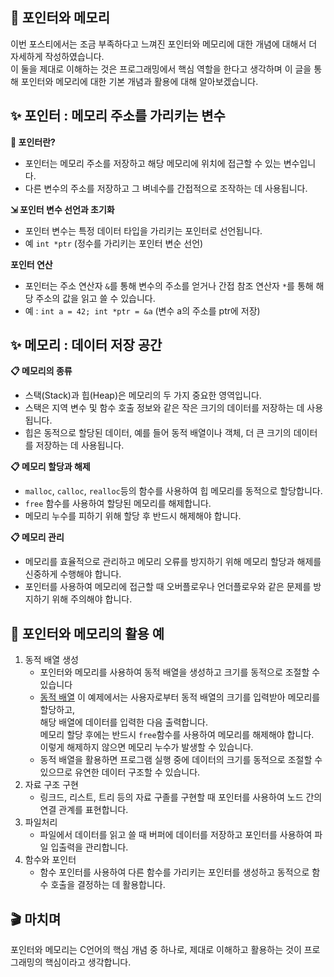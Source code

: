 ## 📁 포인터와 메모리

이번 포스티에서는 조금 부족하다고 느껴진 포인터와 메모리에 대한 개념에 대해서 더 자세하게 작성하였습니다.  
이 둘을 제대로 이해하는 것은 프로그래밍에서 핵심 역할을 한다고 생각하며 이 글을 통해 포인터와 메모리에 대한 기본 개념과 활용에 대해 알아보겠습니다.

## ✨ 포인터 : 메모리 주소를 가리키는 변수

**🤔 포인터란?**

- 포인터는 메모리 주소를 저장하고 해당 메모리에 위치에 접근할 수 있는 변수입니다.
- 다른 변수의 주소를 저장하고 그 벼네수를 간접적으로 조작하는 데 사용됩니다.

**⇲ 포인터 변수 선언과 초기화**

- 포인터 변수는 특정 데이터 타입을 가리키는 포인터로 선언됩니다.
- 예 `int *ptr` (정수를 가리키는 포인터 변순 선언)

**포인터 연산**

- 포인터는 주소 연산자 `&`를 통해 변수의 주소를 얻거나 간접 참조 연산자 `*`를 통해 해당 주소의 값을 읽고 쓸 수 있습니다.
- 예 : `int a = 42; int *ptr = &a` (변수 a의 주소를 ptr에 저장)

## ✨ 메모리 : 데이터 저장 공간

**📋 메모리의 종류**

- 스택(Stack)과 힙(Heap)은 메모리의 두 가지 중요한 영역입니다.
- 스택은 지역 변수 및 함수 호출 정보와 같은 작은 크기의 데이터를 저장하는 데 사용됩니다.
- 힙은 동적으로 할당된 데이터, 예를 들어 동적 배열이나 객체, 더 큰 크기의 데이터를 저장하는 데 사용됩니다.

**📋 메모리 할당과 해제**

- `malloc`, `calloc`, `realloc`등의 함수를 사용하여 힙 메모리를 동적으로 할당합니다.
- `free` 함수를 사용하여 할당된 메모리를 해제합니다.
- 메모리 누수를 피하기 위해 할당 후 반드시 해제해야 합니다.

**📋 메모리 관리**

- 메모리를 효율적으로 관리하고 메모리 오류를 방지하기 위해 메모리 할당과 해제를 신중하게 수행해야 합니다.
- 포인터를 사용하여 메모리에 접근할 때 오버플로우나 언더플로우와 같은 문제를 방지하기 위해 주의해야 합니다.

## 🧐 포인터와 메모리의 활용 예

1. 동적 배열 생성
   - 포인터와 메모리를 사용하여 동적 배열을 생성하고 크기를 동적으로 조절할 수 있습니다
   - <a href="https://github.com/ohyuchan123/C-Language-sytax-guide/blob/master/memo/09-02/%ED%8F%AC%EC%9D%B8%ED%84%B0%EC%99%80%20%EB%A9%94%EB%AA%A8%EB%A6%AC/%EB%8F%99%EC%A0%81_%EB%B0%B0%EC%97%B4.c">동적 배열</a> 이 예제에서는 사용자로부터 동적 배열의 크기를 입력받아 메모리를 할당하고,  
     해당 배열에 데이터를 입력한 다음 출력합니다.  
     메모리 할당 후에는 반드시 `free`함수를 사용하여 메모리를 해제해야 합니다.  
     이렇게 해제하지 않으면 메모리 누수가 발생할 수 있습니다.
   - 동적 배열을 활용하면 프로그램 실행 중에 데이터의 크기를 동적으로 조절할 수 있으므로 유연한 데이터 구조할 수 있습니다.
2. 자료 구조 구현
   - 링크드, 리스트, 트리 등의 자료 구졸를 구현할 때 포인터를 사용하여 노드 간의 연결 관계를 표현합니다.
3. 파일처리
   - 파일에서 데이터를 읽고 쓸 때 버퍼에 데이터를 저장하고 포인터를 사용하여 파일 입출력을 관리합니다.
4. 함수와 포인터
   - 함수 포인터를 사용하여 다른 함수를 가리키는 포인터를 생성하고 동적으로 함수 호출을 결정하는 데 활용합니다.

## 🎬 마치며

포인터와 메모리는 C언어의 핵심 개념 중 하나로, 제대로 이해하고 활용하는 것이 프로그래밍의 핵심이라고 생각합니다.
